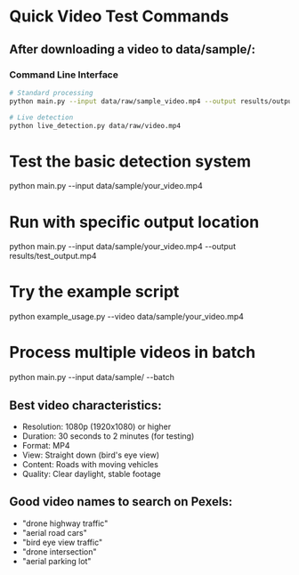 # Quick Video Test Commands

## After downloading a video to data/sample/:

### Command Line Interface
```bash
# Standard processing
python main.py --input data/raw/sample_video.mp4 --output results/output_video.mp4

# Live detection
python live_detection.py data/raw/video.mp4
```

# Test the basic detection system
python main.py --input data/sample/your_video.mp4

# Run with specific output location  
python main.py --input data/sample/your_video.mp4 --output results/test_output.mp4

# Try the example script
python example_usage.py --video data/sample/your_video.mp4

# Process multiple videos in batch
python main.py --input data/sample/ --batch

## Best video characteristics:
- Resolution: 1080p (1920x1080) or higher  
- Duration: 30 seconds to 2 minutes (for testing)
- Format: MP4
- View: Straight down (bird's eye view)
- Content: Roads with moving vehicles
- Quality: Clear daylight, stable footage

## Good video names to search on Pexels:
- "drone highway traffic"
- "aerial road cars" 
- "bird eye view traffic"
- "drone intersection"
- "aerial parking lot"
